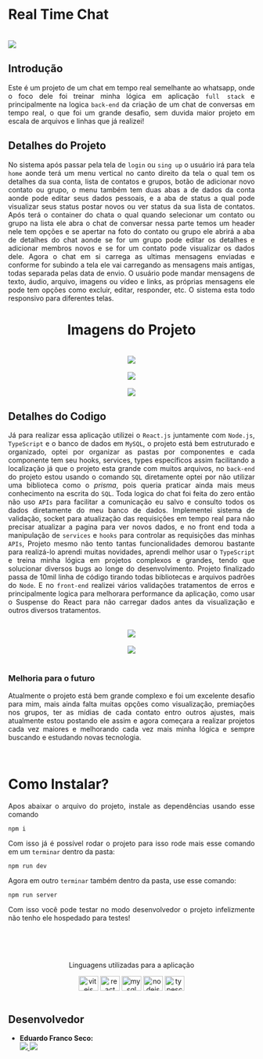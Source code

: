 # Real Time Chat
<br>
    <img src="/imagensDemo/gifFinal.gif">
<br>

## Introdução
<div align="justify">
  
  Este é um projeto de um chat em tempo real semelhante ao whatsapp, onde o foco dele foi treinar minha lógica em aplicação `full stack` e principalmente na logica `back-end` da criação de um chat de conversas em tempo real, o que foi um grande desafio, sem duvida maior projeto em escala de arquivos e linhas que já realizei!
</div>

   ## Detalhes do Projeto

  <div align="justify">
    
  No sistema após passar pela tela de `login` ou `sing up` o usuário irá para tela `home` aonde terá um menu vertical no canto direito da tela o qual tem os detalhes da sua conta, lista de contatos e grupos, botão de adicionar novo contato ou grupo, o menu também tem duas abas a de dados da conta aonde pode editar seus dados pessoais, e a aba de status a qual pode visualizar seus status postar novos ou ver status da sua lista de contatos. Após terá o container do chata o qual quando selecionar um contato ou grupo na lista ele abra o chat de conversar nessa parte temos um header nele tem opções e se apertar na foto do contato ou grupo ele abrirá a aba de detalhes do chat aonde se for um grupo pode editar os detalhes e adicionar membros novos e se for um contato pode visualizar os dados dele. Agora o chat em si carrega as ultimas mensagens enviadas e conforme for subindo a tela ele vai carregando as mensagens mais antigas, todas separada pelas data de envio. O usuário pode mandar mensagens de texto, áudio, arquivo, imagens ou vídeo e links, as próprias mensagens ele pode tem opções como excluir, editar, responder, etc. O sistema esta todo responsivo para diferentes telas.
</div>
 <div align="center">
     <h1>Imagens do Projeto</h1>
    <br>
    <img src="/imagensDemo/container.jpeg">
    <br>
    <br>
     <img src="/imagensDemo/status.jpeg">  
    <br>
    <br>
     <img src="/imagensDemo/mobile.png">  
    <br>
 </div>
   <div align="start">
    
   ## Detalhes do Codigo
  </div>  
   <div align="justify">
     
   Já para realizar essa aplicação utilizei o `React.js` juntamente com `Node.js`, `TypeScript` e o banco de dados em `MySQL`, o projeto está bem estruturado e organizado, optei por organizar as pastas por componentes e cada componente tem seu hooks, services, types específicos assim facilitando a localização já que o projeto esta grande com muitos arquivos, no `back-end` do projeto estou usando o comando `SQL` diretamente optei por não utilizar uma biblioteca como o _prisma_, pois queria praticar ainda mais meus conhecimento na escrita do `SQL`. Toda logica do chat foi feita do zero então não uso `APIs` para facilitar a comunicação eu salvo e consulto todos os dados diretamente do meu banco de dados. Implementei sistema de validação, socket para atualização das requisições em tempo real para não precisar atualizar a pagina para ver novos dados, e no front end toda a manipulação de `services` e `hooks` para controlar as requisições das minhas `APIs`, Projeto mesmo não tento tantas funcionalidades demorou bastante para realizá-lo aprendi muitas novidades, aprendi melhor usar o `TypeScript` e treina minha lógica em projetos complexos e grandes, tendo que solucionar diversos bugs ao longe do desenvolvimento. Projeto finalizado passa de 10mil linha de código tirando todas bibliotecas e arquivos padrões do `Node`. E no `front-end` realizei vários validações tratamentos de erros e principalmente logica para melhorara performance da aplicação, como usar o Suspense do React para não carregar dados antes da visualização e outros diversos tratamentos.  
 
 <div align="center">
    <br>
    <img src="/imagensDemo/frontend.jpeg">
    <br>
    <br>
    <img src="/imagensDemo/backend.jpeg">
    <br>
</div>
<br>
<p align="justify">

### Melhoria para o futuro

<div align="justify">
  
 Atualmente o projeto está bem grande complexo e foi um excelente desafio para mim, mais ainda falta muitas opções como visualização, premiações nos grupos, ter as mídias de cada contato entro outros ajustes, mais atualmente estou postando ele assim e agora começara a realizar projetos cada vez maiores e melhorando cada vez mais minha lógica e sempre buscando e estudando novas tecnologia.  
</div>
<br>

  # Como Instalar?

  Apos abaixar o arquivo do projeto, instale as dependências usando esse comando

    npm i

  Com isso já é possível rodar o projeto para isso rode mais esse comando em um `terminar` dentro da pasta: 

    npm run dev 
    
  Agora em outro `terminar` também dentro da pasta, use esse comando:
  
    npm run server

  Com isso você pode testar no modo desenvolvedor o projeto infelizmente não tenho ele hospedado para testes!


<br>
<br>

<div align="center" style="display: inline_block">
  <br>
  <p>Linguagens utilizadas para a aplicação</p>

  <img align="center" alt="vitejs" height="30" width="40" src="https://cdn.jsdelivr.net/gh/devicons/devicon@latest/icons/vitejs/vitejs-original.svg" />
  <img align="center" alt="react" height="30" width="40" src="https://cdn.jsdelivr.net/gh/devicons/devicon@latest/icons/react/react-original.svg" />
  <img align="center" alt="mysql" height="30" width="40" src="https://cdn.jsdelivr.net/gh/devicons/devicon@latest/icons/mysql/mysql-plain-wordmark.svg" />
  <img align="center" alt="nodejs" height="30" width="40" src="https://cdn.jsdelivr.net/gh/devicons/devicon@latest/icons/nodejs/nodejs-original-wordmark.svg" />
  <img align="center" alt="typescript" height="30" width="40" src="https://cdn.jsdelivr.net/gh/devicons/devicon@latest/icons/typescript/typescript-original.svg" />

</div>
<br>

<div align="start">
  
## Desenvolvedor

- **Eduardo Franco Seco:**  
  <a href="https://github.com/eduardofranco572" align="center">
    <img src="https://img.shields.io/badge/GitHub-100000?style=for-the-badge&logo=github&logoColor=white">
  </a>
  <a href="https://www.linkedin.com/in/eduardo-franco572/" align="center">
    <img src="https://img.shields.io/badge/-LinkedIn-%230077B5?style=for-the-badge&logo=linkedin&logoColor=white" target="_blank">
  </a>  

</div>

